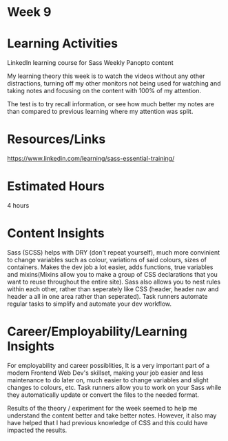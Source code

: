 **Week 9**
=====


**Learning Activities**
====================
LinkedIn learning course for Sass
Weekly Panopto content

My learning theory this week is to watch the videos without any other distractions, turning off my other monitors not being used for watching and taking notes and focusing on the content with 100% of my attention.

The test is to try recall information, or see how much better my notes are than compared to previous learning where my attention was split.

**Resources/Links**
================
https://www.linkedin.com/learning/sass-essential-training/

**Estimated Hours**
================
4 hours

**Content Insights**
================
Sass (SCSS) helps with DRY (don't repeat yourself), much more convinient to change variables such as colour, variations of said colours, sizes of containers. Makes the dev job a lot easier, adds functions, true variables and mixins(Mixins allow you to make a group of CSS declarations that you want to reuse throughout the entire site). Sass also allows you to nest rules within each other, rather than seperately like CSS (header, header nav and header a all in one area rather than seperated).
Task runners automate regular tasks to simplify and automate your dev workflow.


**Career/Employability/Learning Insights**
=======================================
For employability and career possiblities, It is a very important part of a modern Frontend Web Dev's skillset, making your job easier and less maintenance to do later on, much easier to change variables and slight changes to colours, etc.
Task runners allow you to work on your Sass while they automatically update or convert the files to the needed format.

Results of the theory / experiment for the week seemed to help me understand the content better and take better notes. However, it also may have helped that I had previous knowledge of CSS and this could have impacted the results.